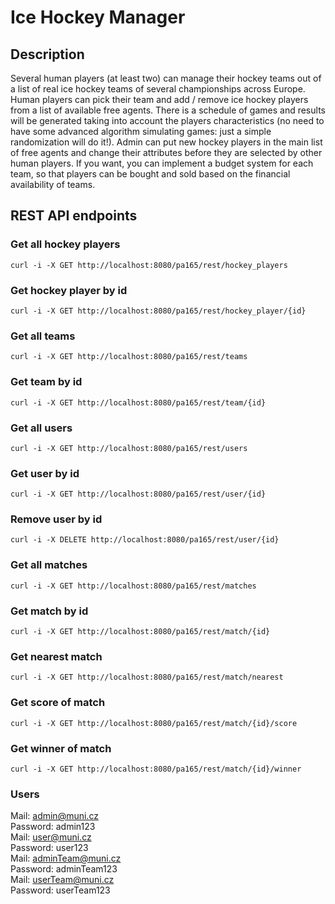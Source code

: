 # Ice Hockey Manager

## Description

Several human players (at least two) can manage their hockey teams out of a list of real ice hockey teams of several championships across Europe. Human players can pick their team and add / remove ice hockey players from a list of available free agents. There is a schedule of games and results will be generated taking into account the players characteristics (no need to have some advanced algorithm simulating games: just a simple randomization will do it!). Admin can put new hockey players in the main list of free agents and change their attributes before they are selected by other human players. If you want, you can implement a budget system for each team, so that players can be bought and sold based on the financial availability of teams.

## REST API endpoints
### Get all hockey players
```
curl -i -X GET http://localhost:8080/pa165/rest/hockey_players
```
### Get hockey player by id
```
curl -i -X GET http://localhost:8080/pa165/rest/hockey_player/{id}
```
### Get all teams
```
curl -i -X GET http://localhost:8080/pa165/rest/teams
```
### Get team by id
```
curl -i -X GET http://localhost:8080/pa165/rest/team/{id}
```
### Get all users
```
curl -i -X GET http://localhost:8080/pa165/rest/users
```
### Get user by id
```
curl -i -X GET http://localhost:8080/pa165/rest/user/{id}
```
### Remove user by id
```
curl -i -X DELETE http://localhost:8080/pa165/rest/user/{id}
```
### Get all matches
```
curl -i -X GET http://localhost:8080/pa165/rest/matches
```
### Get match by id
```
curl -i -X GET http://localhost:8080/pa165/rest/match/{id}
```
### Get nearest match
```
curl -i -X GET http://localhost:8080/pa165/rest/match/nearest
```
### Get score of match
```
curl -i -X GET http://localhost:8080/pa165/rest/match/{id}/score
```
### Get winner of match
```
curl -i -X GET http://localhost:8080/pa165/rest/match/{id}/winner
```

### Users
Mail: admin@muni.cz  
Password: admin123  
Mail: user@muni.cz  
Password: user123  
Mail: adminTeam@muni.cz  
Password: adminTeam123  
Mail: userTeam@muni.cz  
Password: userTeam123  
